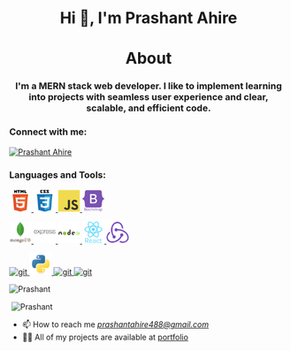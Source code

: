 <!-- ### Hi there 👋


*Prashantahire488/Prashantahire488* is a ✨ special ✨ repository because its README.md (this file) appears on your GitHub profile.

Here are some ideas to get you started:

- 🔭 I’m currently working on ...
- 🌱 I’m currently learning ...
- 👯 I’m looking to collaborate on ...
- 🤔 I’m looking for help with ...
- 💬 Ask me about ...
- 📫 How to reach me: ...
- 😄 Pronouns: ...
- ⚡️ Fun fact: ...
-->


<h1 align="center">Hi 👋, I'm Prashant Ahire</h1>
<h1 align="center">About</h1>
<h3 align="center">I'm a MERN stack web developer. I like to implement learning into projects with seamless user experience and clear, scalable, and efficient code.</h3>

<!--
- 🔭 I’m currently working on ...
- 🌱 I’m currently learning ...
- 👯 I’m looking to collaborate on ...
- 🤔 I’m looking for help with ...
- 💬 Ask me about ...
- 📫 How to reach me: ...
- 😄 Pronouns: ...
- ⚡️ Fun fact: ...
-->

<h3 align="left">Connect with me:</h3>
<p align="left">
  <a href="https://www.linkedin.com/in/prashant-ahire-570286210/" target="blank"><img align="center" src="https://raw.githubusercontent.com/rahuldkjain/github-profile-readme-generator/master/src/images/icons/Social/linked-in-alt.svg" alt="Prashant Ahire" height="30" width="40" /></a>
</p>


<h3 align="left">Languages and Tools:</h3>

<p align="left"> 
  <a href="https://www.w3.org/html/" target="_blank" rel="noreferrer">
    <img src="https://raw.githubusercontent.com/devicons/devicon/master/icons/html5/html5-original-wordmark.svg" alt="html5" width="40" height="40"/>
  </a>
  
  <a href="https://www.w3schools.com/css/" target="_blank" rel="noreferrer"> 
    <img src="https://raw.githubusercontent.com/devicons/devicon/master/icons/css3/css3-original-wordmark.svg" alt="css3" width="40" height="40"/>
  </a>
  
  <a href="https://developer.mozilla.org/en-US/docs/Web/JavaScript" target="_blank" rel="noreferrer"> 
    <img src="https://raw.githubusercontent.com/devicons/devicon/master/icons/javascript/javascript-original.svg" alt="javascript" width="40" height="40"/>
  </a>
  
  <a href="https://getbootstrap.com" target="_blank" rel="noreferrer"> 
    <img src="https://raw.githubusercontent.com/devicons/devicon/master/icons/bootstrap/bootstrap-plain-wordmark.svg" alt="bootstrap" width="40" height="40"/> 
  </a>   
</p> 

<p align="left">
  
  <a href="https://www.mongodb.com/" target="_blank" rel="noreferrer"> 
    <img src="https://raw.githubusercontent.com/devicons/devicon/master/icons/mongodb/mongodb-original-wordmark.svg" alt="mongodb" width="40" height="40"/>
  </a>

  <a href="https://expressjs.com" target="_blank" rel="noreferrer"> 
    <img style="background-color: white;" src="https://raw.githubusercontent.com/devicons/devicon/master/icons/express/express-original-wordmark.svg" alt="express" width="40" height="40"/>
  </a>

  <a href="https://nodejs.org" target="_blank" rel="noreferrer"> 
    <img src="https://raw.githubusercontent.com/devicons/devicon/master/icons/nodejs/nodejs-original-wordmark.svg" alt="nodejs" width="40" height="40"/> 
  </a>
  
  <a href="https://reactjs.org/" target="_blank" rel="noreferrer">
    <img src="https://raw.githubusercontent.com/devicons/devicon/master/icons/react/react-original-wordmark.svg" alt="react" width="40" height="40"/>
  </a>
  
  <a href="https://redux.js.org" target="_blank" rel="noreferrer"> 
    <img src="https://raw.githubusercontent.com/devicons/devicon/master/icons/redux/redux-original.svg" alt="redux" width="40" height="40"/> 
  </a>
</p>

<p align="left">
  <a href="https://git-scm.com/" target="_blank" rel="noreferrer"> 
    <img src="https://www.vectorlogo.zone/logos/git-scm/git-scm-icon.svg" alt="git" width="40" height="40"/>
  </a> 

  <a href="https://www.python.org" target="_blank" rel="noreferrer"> 
    <img src="https://raw.githubusercontent.com/devicons/devicon/master/icons/python/python-original.svg" alt="python" width="40" height="40"/> 
  </a> 
  
  <a href="https://learning.postman.com/docs" target="_blank" rel="noreferrer">
  

  <img src="https://www.vectorlogo.zone/logos/getpostman/getpostman-icon.svg" alt="git" width="40" height="40"/> 
  </a>
  
  <a href="https://code.visualstudio.com/" target="_blank" rel="noreferrer">
    <img src="https://www.vectorlogo.zone/logos/visualstudio_code/visualstudio_code-icon.svg" alt="git" width="40" height="40"/>
  </a>
</p>

<p>
  <img align="left" src="https://github-readme-stats.vercel.app/api/top-langs?username=prashantahire488&show_icons=true&locale=en&layout=compact" alt="Prashant" />
</p>
</br>

<p>&nbsp;<img align="center" src="https://github-readme-stats.vercel.app/api?username=prashantahire488&show_icons=true&locale=en" alt="Prashant" /></p>

- 📫 How to reach me *prashantahire488@gmail.com*
- 👨‍💻 All of my projects are available at [portfolio](Portfolio)